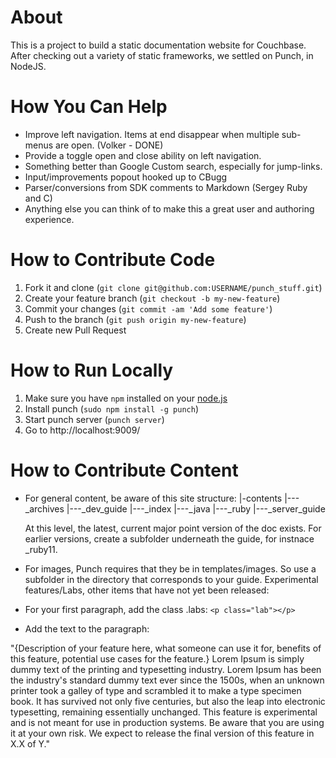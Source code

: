 About
=====

This is a project to build a static documentation website for
Couchbase. After checking out a variety of static frameworks, we
settled on Punch, in NodeJS.

How You Can Help
================
- Improve left navigation. Items at end disappear when multiple sub-menus are open. (Volker - DONE)
- Provide a toggle open and close ability on left navigation.
- Something better than Google Custom search, especially for jump-links.
- Input/improvements popout hooked up to CBugg
- Parser/conversions from SDK comments to Markdown (Sergey Ruby and C)
- Anything else you can think of to make this a great user and authoring experience.

How to Contribute Code
======================

1. Fork it and clone (`git clone git@github.com:USERNAME/punch_stuff.git`)
2. Create your feature branch (`git checkout -b my-new-feature`)
3. Commit your changes (`git commit -am 'Add some feature'`)
4. Push to the branch (`git push origin my-new-feature`)
5. Create new Pull Request

How to Run Locally
==================

1. Make sure you have `npm` installed on your [node.js][1]
2. Install punch (`sudo npm install -g punch`)
3. Start punch server (`punch server`)
4. Go to http://localhost:9009/

How to Contribute Content
=========================

- For general content, be aware of this site structure: 
  |-contents
    |---_archives
    |---_dev_guide
   |---_index
   |---_java
   |---_ruby
   |---_server_guide

  At this level, the latest, current major point version of the doc exists. For earlier versions, create a 
  subfolder underneath the guide, for instnace _ruby11.
  
- For images, Punch requires that they be in templates/images. So use a subfolder in the directory that corresponds to your guide.
Experimental features/Labs, other items that have not yet been released:

- For your first paragraph, add the class .labs: `<p class="lab"></p>`

- Add the text to the paragraph:

"{Description of your feature here, what someone can use it for, benefits of this feature, potential use cases for the feature.} Lorem Ipsum is simply dummy text of the printing and typesetting industry. Lorem Ipsum has been the industry's standard dummy text ever since the 1500s, when an unknown printer took a galley of type and scrambled it to make a type specimen book. It has survived not only five centuries, but also the leap into electronic typesetting, remaining essentially unchanged. This feature is experimental and is not meant for use in production systems. Be aware that you are using it at your own risk. We expect to release the final version of this feature in X.X of Y."

[1]: http://nodejs.org/download/
